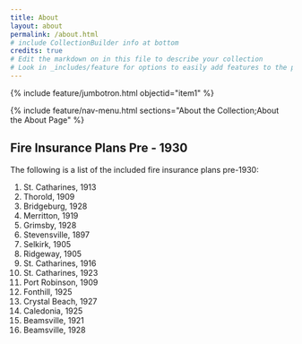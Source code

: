 ```yaml
---
title: About
layout: about
permalink: /about.html
# include CollectionBuilder info at bottom
credits: true
# Edit the markdown on in this file to describe your collection
# Look in _includes/feature for options to easily add features to the page
---
```


{% include feature/jumbotron.html objectid="item1" %}

{% include feature/nav-menu.html sections="About the Collection;About the About Page" %}

## Fire Insurance Plans Pre - 1930

The following is a list of the included fire insurance plans pre-1930:
1.  St. Catharines, 1913
2.  Thorold, 1909
3.  Bridgeburg, 1928
4.  Merritton, 1919
5.  Grimsby, 1928
6.  Stevensville, 1897
7.  Selkirk, 1905
8.  Ridgeway, 1905
9.  St. Catharines, 1916
10.  St. Catharines, 1923
11.  Port Robinson, 1909
12.  Fonthill, 1925
13.  Crystal Beach, 1927
14.  Caledonia, 1925
15.  Beamsville, 1921
16.  Beamsville, 1928




